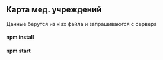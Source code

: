 ## Карта мед. учреждений
Данные берутся из xlsx файла и запрашиваются с сервера

#### npm install

#### npm start
